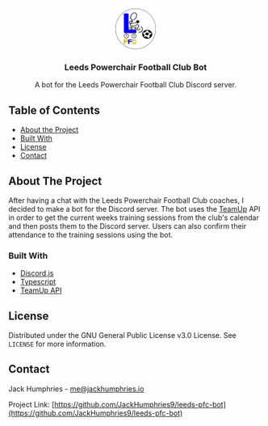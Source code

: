 <!-- PROJECT LOGO -->
<br />
<p align="center">
  <a href="https://github.com/JackHumphries9/leeds-pfc-bot">
    <img src="./logo.png" alt="Logo" width="80" height="80">
  </a>

  <h3 align="center">Leeds Powerchair Football Club Bot</h3>

  <p align="center">
    A bot for the Leeds Powerchair Football Club Discord server.
  </p>
</p>

<!-- TABLE OF CONTENTS -->

## Table of Contents

-   [About the Project](#about-the-project)
-   [Built With](#built-with)
-   [License](#license)
-   [Contact](#contact)

<!-- ABOUT THE PROJECT -->

## About The Project

After having a chat with the Leeds Powerchair Football Club coaches, I decided to make a bot for the Discord server. The bot uses the [TeamUp](https://teamup.com/) API in order to get the current weeks training sessions from the club's calendar and then posts them to the Discord server. Users can also confirm their attendance to the training sessions using the bot.

### Built With

-   [Discord.js](https://github.com/discordjs/discord.js)
-   [Typescript](https://github.com/microsoft/TypeScript)
-   [TeamUp API](https://apidocs.teamup.com)

## License

Distributed under the GNU General Public License v3.0 License. See `LICENSE` for more information.

## Contact

Jack Humphries - me@jackhumphries.io

Project Link: [https://github.com/JackHumphries9/leeds-pfc-bot](https://github.com/JackHumphries9/leeds-pfc-bot)
